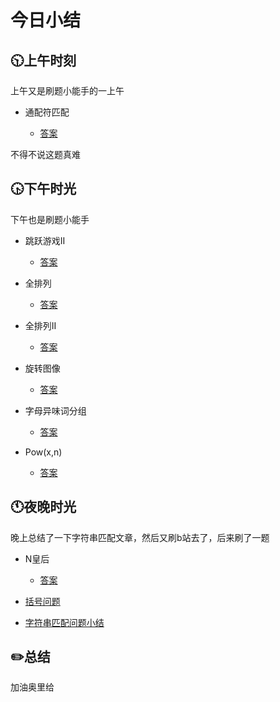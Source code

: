 # 今日小结

## :clock1030:上午时刻

上午又是刷题小能手的一上午

* 通配符匹配

  * [答案](https://github.com/zhou-ning/LeetCode/blob/master/leetCode/isMatch2.java)

不得不说这题真难


## :clock430:下午时光

下午也是刷题小能手
* 跳跃游戏II

  * [答案](https://github.com/zhou-ning/LeetCode/blob/master/leetCode/jump.java)

* 全排列

  * [答案](https://github.com/zhou-ning/LeetCode/blob/master/leetCode/permute.java)

* 全排列II

  * [答案](https://github.com/zhou-ning/LeetCode/blob/master/leetCode/permuteUnique.java)

* 旋转图像

  * [答案](https://github.com/zhou-ning/LeetCode/blob/master/leetCode/rotate.java)


* 字母异味词分组

  * [答案](https://github.com/zhou-ning/LeetCode/blob/master/leetCode/groupAnagrams.java)

* Pow(x,n)

  * [答案](https://github.com/zhou-ning/LeetCode/blob/master/leetCode/myPow.java)
## :clock11:夜晚时光

晚上总结了一下字符串匹配文章，然后又刷b站去了，后来刷了一题
* N皇后

  * [答案](https://github.com/zhou-ning/LeetCode/blob/master/leetCode/solveNQueens.java)

* [括号问题](https://www.cnblogs.com/zhou-ning/articles/13285970.html)

* [字符串匹配问题小结](https://www.cnblogs.com/zhou-ning/articles/13285974.html)

## :pencil2:总结

加油奥里给
